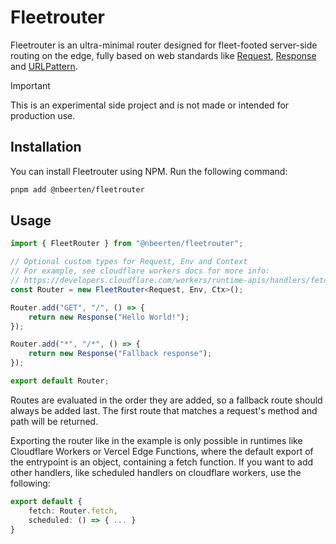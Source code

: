 # Fleetrouter

Fleetrouter is an ultra-minimal router designed for fleet-footed server-side routing on the edge, fully based on web standards like [Request](https://developer.mozilla.org/en-US/docs/Web/API/Request), [Response](https://developer.mozilla.org/en-US/docs/Web/API/Response) and [URLPattern](https://developer.mozilla.org/en-US/docs/Web/API/URLPattern).

> [!IMPORTANT]  
> This is an experimental side project and is not made or intended for production use.

## Installation

You can install Fleetrouter using NPM. Run the following command:

```sh
pnpm add @nbeerten/fleetrouter
```

## Usage

```ts
import { FleetRouter } from "@nbeerten/fleetrouter";

// Optional custom types for Request, Env and Context
// For example, see cloudflare workers docs for more info:
// https://developers.cloudflare.com/workers/runtime-apis/handlers/fetch/#background
const Router = new FleetRouter<Request, Env, Ctx>();

Router.add("GET", "/", () => {
    return new Response("Hello World!");
});

Router.add("*", "/*", () => {
    return new Response("Fallback response");
});

export default Router;
```

Routes are evaluated in the order they are added, so a fallback route should always be added last. The first route that matches a request's method and path will be returned.

Exporting the router like in the example is only possible in runtimes like Cloudflare Workers or Vercel Edge Functions, where the default export of the entrypoint is an object, containing a fetch function. If you want to add other handlers, like scheduled handlers on cloudflare workers, use the following:

```ts
export default {
    fetch: Router.fetch,
    scheduled: () => { ... }
}
```
